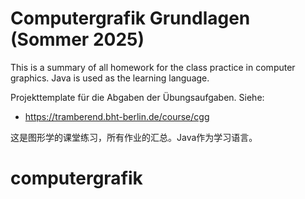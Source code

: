 # Computergrafik Grundlagen (Sommer 2025)

This is a summary of all homework for the class practice in computer graphics. Java is used as the learning language.

Projekttemplate für die Abgaben der Übungsaufgaben. Siehe:

- https://tramberend.bht-berlin.de/course/cgg

这是图形学的课堂练习，所有作业的汇总。Java作为学习语言。

# computergrafik
